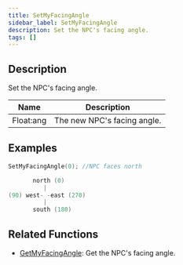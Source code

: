 ```yaml
---
title: SetMyFacingAngle
sidebar_label: SetMyFacingAngle
description: Set the NPC's facing angle.
tags: []
---
```


## Description

Set the NPC's facing angle.

| Name                 | Description                   |
| -------------------- | ----------------------------- |
| Float:ang            | The new NPC's facing angle.   |

## Examples

```c
SetMyFacingAngle(0); //NPC faces north
```

```c
       north (0)
          |
(90) west- -east (270)
          |
       south (180)
```

## Related Functions

- [GetMyFacingAngle](../functions/GetMyFacingAngle): Get the NPC's facing angle.
